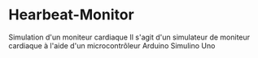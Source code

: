 # Hearbeat-Monitor
Simulation d'un moniteur cardiaque
Il s'agit d'un simulateur de moniteur cardiaque à l'aide d'un microcontrôleur Arduino Simulino Uno
